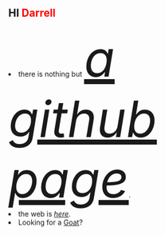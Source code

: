 ## HI <font color="red">Darrell</font>
<li>there is nothing but <em style="font-size:100px;color:blue"><a href="https://forever-codingnoob.github.io/">a github page</a></em>.</li>
<li>the web is <i><a href="https://thereis-no-web.herokuapp.com/">here</a></i>.</li>
<li>Looking for a <a href="https://en.wikipedia.org/wiki/Lionel_Messi">Goat</a>?</li>
